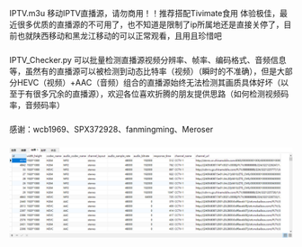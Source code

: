 IPTV.m3u 移动IPTV直播源，请勿商用！！推荐搭配Tivimate食用 体验极佳，最近很多优质的直播源的不可用了，也不知道是限制了ip所属地还是直接关停了，目前也就陕西移动和黑龙江移动的可以正常观看，且用且珍惜吧
###
IPTV_Checker.py 可以批量检测直播源视频分辨率、帧率、编码格式、音频信息等，虽然有的直播源可以被检测到动态比特率（视频）（瞬时的不准确），但是大部分HEVC（视频）+AAC（音频）组合的直播源始终无法检测其画质具体好坏（以至于有很多冗余的直播源），欢迎各位喜欢折腾的朋友提供思路（如何检测视频码率，音频码率）
###
感谢：wcb1969、SPX372928、fanmingming、Meroser
###
<img src="https://github.com/yue365/IPTV/blob/master/sample-2024-01-30_12-13-19.png"/>
